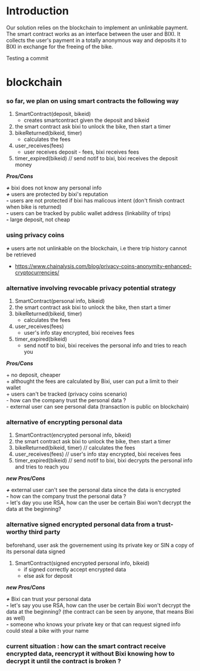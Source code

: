 # Introduction

Our solution relies on the blockchain to implement an unlinkable payment. The smart contract works as an interface between the user and BIXI. It collects the user's payment in a totally anonymous way and deposits it to BIXI in exchange for the freeing of the bike.

Testing a commit

# blockchain

### so far, we plan on using smart contracts the following way 
<ol>
  <li>SmartContract(deposit, bikeid) 
  <ul>
  <li>creates smartcontract given the deposit and bikeid</li>
  </li>
  </ul>
  <li>the smart contract ask bixi to unlock the bike, then start a timer</li>
  <li>bikeReturned(bikeid, timer) 
  <ul>
  <li>calculates the fees</li>
  </ul>
  </li>
  <li>user_receives(fees) 
  <ul>
  <li>user receives deposit - fees, bixi receives fees</li>
  </ul>
  </li>
  <li>timer_expired(bikeid) // send notif to bixi, bixi receives the deposit money</li>
</ol>

***Pros/Cons***

<p>

***+*** bixi does not know any personal info <br>
***+*** users are protected by bixi's reputation <br>
***-*** users are not protected if bixi has malicous intent (don't finish contract when bike is returned) <br>
***-*** users can be tracked by public wallet address (linkability of trips) <br>
***-*** large deposit, not cheap <br>
</p>

### using privacy coins
***+*** users arte not unlinkable on the blockchain, i.e there trip history cannot be retrieved
- https://www.chainalysis.com/blog/privacy-coins-anonymity-enhanced-cryptocurrencies/

### alternative involving revocable privacy potential strategy
<ol>
  <li>SmartContract(personal info, bikeid)</li>
  <li>the smart contract ask bixi to unlock the bike, then start a timer</li>
  <li> bikeReturned(bikeid, timer) <ul>
  <li>calculates the fees</li>
  </ul></li>
  <li> user_receives(fees) <ul>
  <li>user's info stay encrypted, bixi receives fees</li>
  </ul></li>
  <li>timer_expired(bikeid)<ul>
  <li>send notif to bixi, bixi receives the personal info and tries to reach you</li>
  </ul></li>
</ol>

***Pros/Cons***

<p>
+ no deposit, cheaper <br>
+ althought the fees are calculated by Bixi, user can put a limit to their wallet <br>
+ users can't be tracked (privacy coins scenario) <br>
- how can the company trust the personal data ?<br>
- external user can see personal data (transaction is public on blockchain)<br>
</p>

### alternative of encrypting personal data
<ol>
  <li>SmartContract(encrypted personal info, bikeid)
  <li>the smart contract ask bixi to unlock the bike, then start a timer</li>
  </li>
  <li>bikeReturned(bikeid, timer) // calculates the fees</li>
  <li>user_receives(fees) // user's info stay encrypted, bixi receives fees</li>
  <li>timer_expired(bikeid) // send notif to bixi, bixi decrypts the personal info and tries to reach you</li>
</ol>

***new Pros/Cons***

<pr>

***+*** external user can't see the personal data since the data is encrypted <br>
***-*** how can the company trust the personal data ? <br>
***-*** let's day you use RSA, how can the user be certain Bixi won't decrypt the data at the beginning? <br>
</p>

### alternative signed encrypted personal data from a trust-worthy third party
beforehand, user ask the governement using its private key or SIN a copy of its personal data signed 
<ol>
  <li>SmartContract(signed encrypted personal info, bikeid)
  <ul>
  <li>if signed correctly accept encrypted data</li>
  <li>else ask for deposit</li>
  </ul>
  </li>
</ol>

***new Pros/Cons***

<pr>

***+*** Bixi can trust your personal data <br>
***-*** let's say you use RSA, how can the user be certain Bixi won't decrypt the data at the beginning? (the contract can be seen by anyone, that means Bixi as well) <br>
***-*** someone who knows your private key or that can request signed info could steal a bike with your name <br>
<pr>

### current situation : how can the smart contract receive encrypted data, reencrypt it without Bixi knowing how to decrypt it until the contract is broken ?




